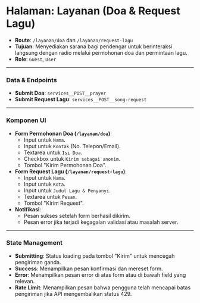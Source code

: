 # Halaman: Layanan (Doa & Request Lagu)

- **Route**: `/layanan/doa` dan `/layanan/request-lagu`
- **Tujuan**: Menyediakan sarana bagi pendengar untuk berinteraksi langsung dengan radio melalui permohonan doa dan permintaan lagu.
- **Role**: `Guest`, `User`

---

### Data & Endpoints

- **Submit Doa**: `services__POST__prayer`
- **Submit Request Lagu**: `services__POST__song-request`

---

### Komponen UI

- **Form Permohonan Doa (`/layanan/doa`)**:
  - Input untuk `Nama`.
  - Input untuk `Kontak` (No. Telepon/Email).
  - Textarea untuk `Isi Doa`.
  - Checkbox untuk `Kirim sebagai anonim`.
  - Tombol "Kirim Permohonan Doa".
- **Form Request Lagu (`/layanan/request-lagu`)**:
  - Input untuk `Nama`.
  - Input untuk `Kota`.
  - Input untuk `Judul Lagu & Penyanyi`.
  - Textarea untuk `Pesan`.
  - Tombol "Kirim Request".
- **Notifikasi**:
  - Pesan sukses setelah form berhasil dikirim.
  - Pesan error jika terjadi kegagalan validasi atau masalah server.

---

### State Management

- **Submitting**: Status loading pada tombol "Kirim" untuk mencegah pengiriman ganda.
- **Success**: Menampilkan pesan konfirmasi dan mereset form.
- **Error**: Menampilkan pesan error di atas form atau di bawah field yang relevan.
- **Rate Limit**: Menampilkan pesan bahwa pengguna telah mencapai batas pengiriman jika API mengembalikan status 429.
